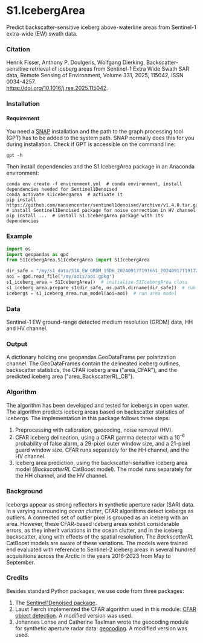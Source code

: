 # S1.IcebergArea
Predict backscatter-sensitive iceberg above-waterline areas from Sentinel-1 extra-wide (EW) swath data.

### Citation
Henrik Fisser, Anthony P. Doulgeris, Wolfgang Dierking,
Backscatter-sensitive retrieval of iceberg areas from Sentinel-1 Extra Wide Swath SAR data,
Remote Sensing of Environment, Volume 331, 2025, 115042, ISSN 0034-4257.<br />
https://doi.org/10.1016/j.rse.2025.115042.

### Installation

#### Requirement
You need a [SNAP](https://step.esa.int/main/download/snap-download/) installation and the path to the graph processing tool (GPT) has to be added to the system path. SNAP normally does this for you during installation. Check if GPT is accessible on the command line:
```shell
gpt -h
```
Then install dependencies and the S1.IcebergArea package in an Anaconda environment:

```shell
conda env create -f environment.yml  # conda environment, install dependencies needed for Sentinel1Denoised
conda activate s1icebergarea  # activate it
pip install https://github.com/nansencenter/sentinel1denoised/archive/v1.4.0.tar.gz  # install Sentinel1Denoised package for noise correction in HV channel
pip install ...  # install S1.IcebergArea package with its dependencies
```
### Example
```python
import os
import geopandas as gpd
from S1IcebergArea.S1IcebergArea import S1IcebergArea

dir_safe = "/my/s1_data/S1A_EW_GRDM_1SDH_20240917T191651_20240917T191725_055709_06CDC8_7EF4.SAFE"  # unzipped
aoi = gpd.read_file("/my/aois/aoi.gpkg")
s1_iceberg_area = S1IcebergArea()  # initialize S1IcebergArea class
s1_iceberg_area.prepare_s1(dir_safe, os.path.dirname(dir_safe))  # run calibration, noise removal
icebergs = s1_iceberg_area.run_model(aoi=aoi)  # run area model
```
### Data
Sentinel-1 EW ground-range detected medium resolution (GRDM) data, HH and HV channel.

### Output
A dictionary holding one geopandas GeoDataFrame per polarization channel. The GeoDataFrames contain the delineated iceberg outlines, backscatter statistics, the CFAR iceberg area ("area_CFAR"), and the predicted iceberg area ("area_BackscatterRL_CB").

### Algorithm
The algorithm has been developed and tested for icebergs in open water. The algorithm predicts iceberg areas based on backscatter statistics of icebergs. The implementation in this package follows three steps:
1. Preprocessing with calibration, geocoding, noise removal (HV).
2. CFAR iceberg delineation, using a CFAR gamma detector with a 10<sup>-6</sup> probability of false alarm, a 29-pixel outer window size, and a 21-pixel guard window size. CFAR runs separately for the HH channel, and the HV channel.
3. Iceberg area prediction, using the backscatter-sensitive iceberg area model (*BackscatterRL* CatBoost model). The model runs separately for the HH channel, and the HV channel.

### Background
Icebergs appear as strong reflectors in synthetic aperture radar (SAR) data. In a varying surrounding *ocean clutter*, CFAR algorithms detect icebergs as outliers. A connected set of outlier pixel is grouped as an iceberg with an area. However, these CFAR-based iceberg areas exhibit considerable errors, as they inherit variations in the ocean clutter, and in the iceberg backscatter, along with effects of the spatial resolution. The *BackscatterRL* CatBoost models are aware of these variations. The models were trained end evaluated with reference to Sentinel-2 iceberg areas in several hundred acquisitions across the Arctic in the years 2016-2023 from May to September. 

### Credits
Besides standard Python packages, we use code from three packages:
1. The [Sentinel1Denoised package](https://github.com/nansencenter/sentinel1denoised/blob/master/README.md).
2. Laust Færch implemented the CFAR algorithm used in this module: [CFAR object detection](https://github.com/LaustFaerch/cfar-object-detection). A modified version was used.
3. Johannes Lohse and Catherine Taelman wrote the geocoding module for synthetic aperture radar data: [geocoding](https://github.com/jlo031/geocoding). A modified version was used.







